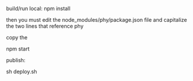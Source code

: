 build/run local:
npm install

then you must edit the node_modules/phy/package.json file and capitalize the two lines that reference phy

copy the 

npm start

publish:

sh deploy.sh
